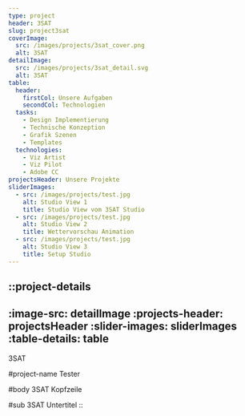 ```yaml
---
type: project
header: 3SAT
slug: project3sat
coverImage:
  src: /images/projects/3sat_cover.png
  alt: 3SAT
detailImage:
  src: /images/projects/3sat_detail.svg
  alt: 3SAT
table:
  header:
    firstCol: Unsere Aufgaben
    secondCol: Technologien
  tasks:
    - Design Implementierung
    - Technische Konzeption
    - Grafik Szenen
    - Templates
  technologies:
    - Viz Artist
    - Viz Pilot
    - Adobe CC
projectsHeader: Unsere Projekte
sliderImages:
  - src: /images/projects/test.jpg
    alt: Studio View 1
    title: Studio View vom 3SAT Studio
  - src: /images/projects/test.jpg
    alt: Studio View 2
    title: Wettervorschau Animation
  - src: /images/projects/test.jpg
    alt: Studio View 3
    title: Setup Studio
---
```


::project-details
---
:image-src: detailImage
:projects-header: projectsHeader
:slider-images: sliderImages
:table-details: table
---
3SAT

#project-name
Tester

#body
3SAT Kopfzeile

#sub
3SAT Untertitel
::
